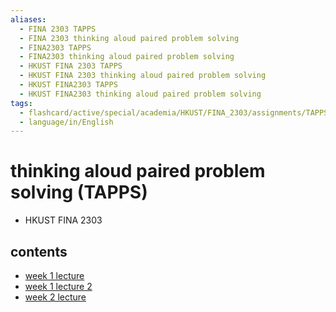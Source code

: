 ```yaml
---
aliases:
  - FINA 2303 TAPPS
  - FINA 2303 thinking aloud paired problem solving
  - FINA2303 TAPPS
  - FINA2303 thinking aloud paired problem solving
  - HKUST FINA 2303 TAPPS
  - HKUST FINA 2303 thinking aloud paired problem solving
  - HKUST FINA2303 TAPPS
  - HKUST FINA2303 thinking aloud paired problem solving
tags:
  - flashcard/active/special/academia/HKUST/FINA_2303/assignments/TAPPS
  - language/in/English
---
```


# thinking aloud paired problem solving (TAPPS)

- HKUST FINA 2303

## contents

- [week 1 lecture](week%201%20lecture.md)
- [week 1 lecture 2](week%201%20lecture%202.md)
- [week 2 lecture](week%202%20lecture.md)
